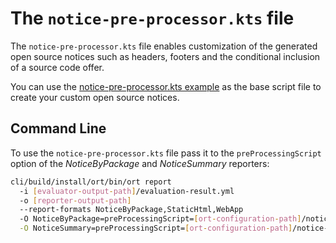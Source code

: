 # The `notice-pre-processor.kts` file

The `notice-pre-processor.kts` file enables customization of the generated open source notices
such as headers, footers and the conditional inclusion of a source code offer.

You can use the [notice-pre-processor.kts example](../examples/notice-pre-processor.kts) as the base script file to
create your custom open source notices.

## Command Line

To use the `notice-pre-processor.kts` file pass it to the `preProcessingScript` option of the _NoticeByPackage_ and _NoticeSummary_ reporters:

```bash
cli/build/install/ort/bin/ort report
  -i [evaluator-output-path]/evaluation-result.yml
  -o [reporter-output-path]
  --report-formats NoticeByPackage,StaticHtml,WebApp
  -O NoticeByPackage=preProcessingScript=[ort-configuration-path]/notice-pre-processor.kts \
  -O NoticeSummary=preProcessingScript=[ort-configuration-path]/notice-pre-processor.kts \
```
